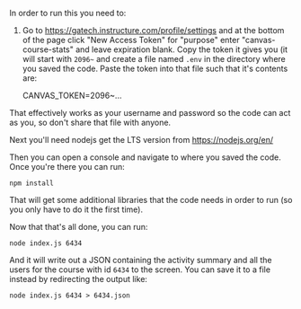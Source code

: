 In order to run this you need to:

1. Go to https://gatech.instructure.com/profile/settings and at the bottom of the page click "New Access Token" for "purpose" enter "canvas-course-stats" and leave expiration blank.
Copy the token it gives you (it will start with `2096~` and create a file named `.env` in the directory where you saved the code. Paste the token into that file such that it's contents are:

    CANVAS_TOKEN=2096~...

That effectively works as your username and password so the code can act as you, so don't share that file with anyone.

Next you'll need nodejs get the LTS version from https://nodejs.org/en/

Then you can open a console and navigate to where you saved the code.
Once you're there you can run:

    npm install

That will get some additional libraries that the code needs in order to run (so you only have to do it the first time).

Now that that's all done, you can run:

    node index.js 6434

And it will write out a JSON containing the activity summary and all the users for the course with id `6434` to the screen. You can save it to a file instead by redirecting the output like:

    node index.js 6434 > 6434.json

